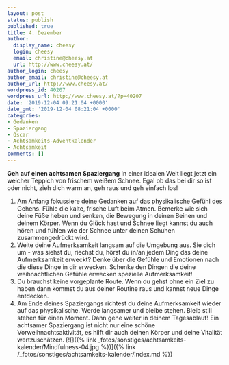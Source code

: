 ```yaml
---
layout: post
status: publish
published: true
title: 4. Dezember
author:
  display_name: cheesy
  login: cheesy
  email: christine@cheesy.at
  url: http://www.cheesy.at/
author_login: cheesy
author_email: christine@cheesy.at
author_url: http://www.cheesy.at/
wordpress_id: 40207
wordpress_url: http://www.cheesy.at/?p=40207
date: '2019-12-04 09:21:04 +0000'
date_gmt: '2019-12-04 08:21:04 +0000'
categories:
- Gedanken
- Spaziergang
- Oscar
- Achtsamkeits-Adventkalender
- Achtsamkeit
comments: []
---
```

 **Geh auf einen achtsamen Spaziergang**
In einer idealen Welt liegt jetzt ein weicher Teppich von frischem weißem Schnee. Egal ob das bei dir so ist oder nicht, zieh dich warm an, geh raus und geh einfach los!
1) Am Anfang fokussiere deine Gedanken auf das physikalische Gefühl des Gehens. Fühle die kalte, frische Luft beim Atmen. Bemerke wie sich deine Füße heben und senken, die Bewegung in deinen Beinen und deinem Körper. Wenn du Glück hast und Schnee liegt kannst du auch hören und fühlen wie der Schnee unter deinen Schuhen zusammengedrückt wird.
2) Weite deine Aufmerksamkeit langsam auf die Umgebung aus. Sie dich um - was siehst du, riechst du, hörst du in/an jedem Ding das deine Aufmerksamkeit erweckt? Denke über die Gefühle und Emotionen nach die diese Dinge in dir erwecken. Schenke den Dingen die deine weihnachtlichen Gefühle erwecken spezielle Aufmerksamkeit!
3) Du brauchst keine vorgeplante Route. Wenn du gehst ohne ein Ziel zu haben dann kommst du aus deiner Routine raus und kannst neue Dinge entdecken.
4) Am Ende deines Spaziergangs richtest du deine Aufmerksamkeit wieder auf das physikalische. Werde langsamer und bleibe stehen. Bleib still stehen für einen Moment. Dann gehe weiter in deinem Tagesablauf!
Ein achtsamer Spaziergang ist nicht nur eine schöne Vorweihnachtsaktivität, es hilft dir auch deinen Körper und deine Vitalität wertzuschätzen.
[![]({% link _fotos/sonstiges/achtsamkeits-kalender/Mindfulness-04.jpg %})]({% link /_fotos/sonstiges/achtsamkeits-kalender/index.md %})
